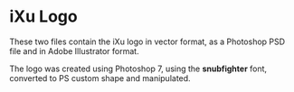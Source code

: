 iXu Logo
========

These two files contain the iXu logo in vector format, as a Photoshop PSD file
and in Adobe Illustrator format.

The logo was created using Photoshop 7, using the **snubfighter** font,
converted to PS custom shape and manipulated.
